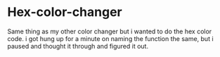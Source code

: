 # Hex-color-changer

Same thing as my other color changer but i wanted to do the hex color code. i got hung up for a minute on naming the function the same, but i paused and thought it through and figured it out. 
